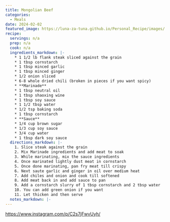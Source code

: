 ```yaml
---
title: Mongolian Beef
categories: 
  - Meals
date: 2024-02-02
featured_image: https://luna-za-tuna.github.io/Personal_Recipe/images/
recipe:
  servings: n/a
  prep: n/a
  cook: n/a
  ingredients_markdown: |-
    * 1 1/2 lb flank steak sliced against the grain
    * 1 tbsp cornstarch
    * 1 tbsp minced garlic
    * 1 tbsp minced ginger
    * 1/2 onion sliced
    * 6-8 whole dried chili (broken in pieces if you want spicy)
    * **Marinade**
    * 1 tbsp neutral oil
    * 1 tbsp shaoxing wine
    * 1 tbsp soy sauce
    * 1 1/2 tbsp water
    * 1/2 tsp baking soda
    * 1 tbsp cornstarch
    * **Sauce**
    * 1/4 cup brown sugar
    * 1/3 cup soy sauce
    * 3/4 cup water
    * 1 tbsp dark soy sauce
  directions_markdown: |-
    1. Slice steak against the grain
    2. Mix Marinade ingredients and add meat to soak
    3. While marinating, mix the sauce ingredients
    4. Once marinated lightly dust meat in cornstarch
    5. Once done marinating, pan fry meat till crispy
    6. Next saute garlic and ginger in oil over medium heat
    7. Add chiles and onion and cook till softened
    8. Add meat back in and add sauce to pan
    9. Add a cornstarch slurry of 1 tbsp cornstarch and 2 tbsp water
    10. You can add green onion if you want 
    11. Let thicken and then serve
  notes_markdown: |-
---
```

<https://www.instagram.com/p/C2s7jFwvUyh/>